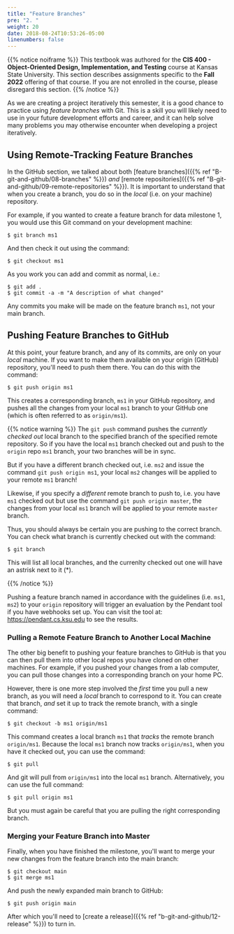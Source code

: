 ```yaml
---
title: "Feature Branches"
pre: "2. "
weight: 20
date: 2018-08-24T10:53:26-05:00
linenumbers: false
---
```


{{% notice noiframe %}}
This textbook was authored for the **CIS 400 - Object-Oriented Design, Implementation, and Testing** course at Kansas State University.  This section describes assignments specific to the **Fall 2022** offering of that course.  If you are not enrolled in the course, please disregard this section.
{{% /notice %}}

As we are creating a project iteratively this semester, it is a good chance to practice using _feature branches_ with Git. This is a skill you will likely need to use in your future development efforts and career, and it can help solve many problems you may otherwise encounter when developing a project iteratively.

## Using Remote-Tracking Feature Branches

In the GitHub section, we talked about both [feature branches]({{% ref "B-git-and-github/08-branches" %}}) _and_ [remote repositories]({{% ref "B-git-and-github/09-remote-repositories"  %}}).  It is important to understand that when you create a branch, you do so in the _local_ (i.e. on your machine) repository.  

For example, if you wanted to create a feature branch for data milestone 1, you would use this Git command on your development machine:

```
$ git branch ms1
```

And then check it out using the command:

```
$ git checkout ms1
```

As you work you can add and commit as normal, i.e.:

```
$ git add . 
$ git commit -a -m "A description of what changed"
```

Any commits you make will be made on the feature branch `ms1`, not your main branch. 

## Pushing Feature Branches to GitHub

At this point, your feature branch, and any of its commits, are only on your _local_ machine.  If you want to make them available on your origin (GitHub) repository, you'll need to push them there.  You can do this with the command:

```
$ git push origin ms1
```

This creates a corresponding branch, `ms1` in your GitHub repository, and pushes all the changes from your local `ms1` branch to your GitHub one (which is often referred to as `origin/ms1`).

{{% notice warning %}}
The `git push` command pushes the _currently checked out_ local branch to the specified branch of the specified remote repository.  So if you have the local `ms1` branch checked out and push to the `origin` repo `ms1` branch, your two branches will be in sync.  

But if you have a different branch checked out, i.e. `ms2` and issue the command `git push origin ms1`, your local `ms2` changes will be applied to your remote `ms1` branch!

Likewise, if you specify a _different_ remote branch to push to, i.e. you have `ms1` checked out but use the command `git push origin master`, the changes from your local `ms1` branch will be applied to your remote `master` branch.

Thus, you should always be certain you are pushing to the correct branch.  You can check what branch is currently checked out with the command:

```
$ git branch  
```

This will list all local branches, and the currenlty checked out one will have an astrisk next to it (*).

{{% /notice %}}

Pushing a feature branch named in accordance with the guidelines (i.e. `ms1`, `ms2`) to your `origin` repository will trigger an evaluation by the Pendant tool if you have webhooks set up.  You can visit the tool at: <a href="https://pendant.cs.ksu.edu" target="_blank">https://pendant.cs.ksu.edu</a> to see the results.

### Pulling a Remote Feature Branch to Another Local Machine

The other big benefit to pushing your feature branches to GitHub is that you can then pull them into other local repos you have cloned on other machines.  For example, if you pushed your changes from a lab computer, you can pull those changes into a corresponding branch on your home PC.

However, there is one more step involved the _first_ time you pull a new branch, as you will need a _local_ branch to correspond to it.  You can create that branch, _and_ set it up to track the remote branch, with a single command:

```
$ git checkout -b ms1 origin/ms1
```

This command creates a local branch `ms1` that _tracks_ the remote branch `origin/ms1`.  Because the local `ms1` branch now tracks `origin/ms1`, when you have it checked out, you can use the command:

```
$ git pull 
```

And git will pull from `origin/ms1` into the local `ms1` branch.  Alternatively, you can use the full command:

```
$ git pull origin ms1 
```

But you must again be careful that you are pulling the right corresponding branch.

### Merging your Feature Branch into Master

Finally, when you have finished the milestone, you'll want to merge your new changes from the feature branch into the main branch:

```
$ git checkout main 
$ git merge ms1 
```

And push the newly expanded main branch to GitHub:

```
$ git push origin main
```

After which you'll need to [create a release]({{% ref "b-git-and-github/12-release" %}}) to turn in.